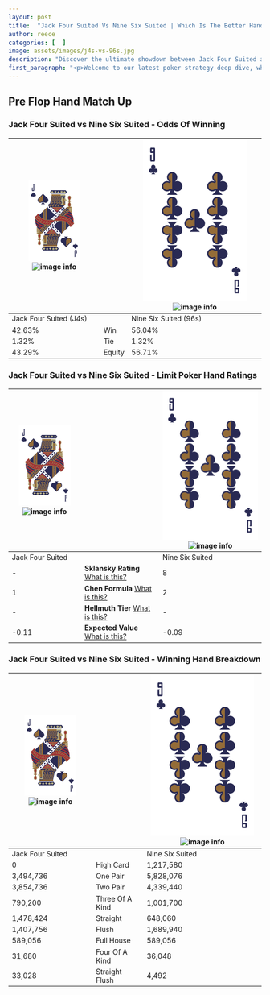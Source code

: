 ```yaml
---
layout: post
title:  "Jack Four Suited Vs Nine Six Suited | Which Is The Better Hand In Poker? A Complete Guide"
author: reece
categories: [  ]
image: assets/images/j4s-vs-96s.jpg
description: "Discover the ultimate showdown between Jack Four Suited and Nine Six Suited in poker! Uncover the odds, strategies, and scenarios where one hand triumphs over the other. Get ready to up your poker game with this thrilling analysis."
first_paragraph: "<p>Welcome to our latest poker strategy deep dive, where we're pitting two distinct hands against each other in a high-stakes showdown: Jack Four Suited vs Nine Six Suited.</p><p>In the dynamic world of poker, every decision counts, and knowing which hand holds the upper hand is key to your success at the table.</p><p>In this article, we'll dissect these two hands, explore the scenarios where one dominates the other, and equip you with the knowledge to make strategic choices that can tip the odds in your favor.</p><p>Get ready to unravel the intriguing dynamics of these poker hands and elevate your game to new heights.</p>"
---
```




[comment]: # (sp0)

## Pre Flop Hand Match Up

<div class="table hand-ratings" markdown="1"> 



### Jack Four Suited vs Nine Six Suited - Odds Of Winning


    
| ![image info](assets/images/hand1/J.png) ![image info](assets/images/hand1/4s.png) |  | ![image info](assets/images/hand2/9.png) ![image info](assets/images/hand2/6s.png) |
| -------- | -------- | -------- |
| Jack Four Suited (J4s) |  | Nine Six Suited (96s) |
| 42.63% | Win | 56.04% |
| 1.32% | Tie | 1.32% |
| 43.29% | Equity | 56.71% |




[comment]: # (sp1)



### Jack Four Suited vs Nine Six Suited - Limit Poker Hand Ratings


    
| ![image info](assets/images/hand1/J.png) ![image info](assets/images/hand1/4s.png) |  | ![image info](assets/images/hand2/9.png) ![image info](assets/images/hand2/6s.png) |
| -------- | -------- | -------- |
| Jack Four Suited |  | Nine Six Suited |
| - | **Sklansky Rating** [What is this?](/sklansky-rating-explained) | 8 |
| 1 | **Chen Formula** [What is this?](/chen-formula-explained) | 2 |
| - | **Hellmuth Tier** [What is this?](/Hellmuth-tier-explained) | - |
| -0.11 | **Expected Value** [What is this?](/expected-value-explained) | -0.09 |




[comment]: # (sp2)



### Jack Four Suited vs Nine Six Suited - Winning Hand Breakdown


    
| ![image info](assets/images/hand1/J.png) ![image info](assets/images/hand1/4s.png) |  | ![image info](assets/images/hand2/9.png) ![image info](assets/images/hand2/6s.png) |
| -------- | -------- | -------- |
| Jack Four Suited |  | Nine Six Suited |
| 0 | High Card | 1,217,580 |
| 3,494,736 | One Pair | 5,828,076 |
| 3,854,736 | Two Pair | 4,339,440 |
| 790,200 | Three Of A Kind | 1,001,700 |
| 1,478,424 | Straight | 648,060 |
| 1,407,756 | Flush | 1,689,940 |
| 589,056 | Full House | 589,056 |
| 31,680 | Four Of A Kind | 36,048 |
| 33,028 | Straight Flush | 4,492 |




[comment]: # (sp3)



</div>

[comment]: # (sp4)



[comment]: # (sp5)

